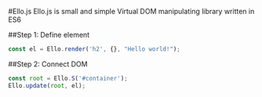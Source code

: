#Ello.js
Ello.js is small and simple Virtual DOM manipulating library written in ES6

##Step 1: Define element

```javascript
const el = Ello.render('h2', {}, "Hello world!");
```

##Step 2: Connect DOM

```javascript
const root = Ello.S('#container');
Ello.update(root, el);
```
